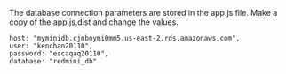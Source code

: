 The database connection parameters are stored in the app.js file. Make a copy of the app.js.dist and change the values.

    host: "myminidb.cjnbnymi0mm5.us-east-2.rds.amazonaws.com",
    user: "kenchan20110",
    password: "escaqaq20110",
    database: "redmini_db"
